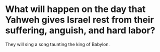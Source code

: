 # What will happen on the day that Yahweh gives Israel rest from their suffering, anguish, and hard labor?

They will sing a song taunting the king of Babylon.

